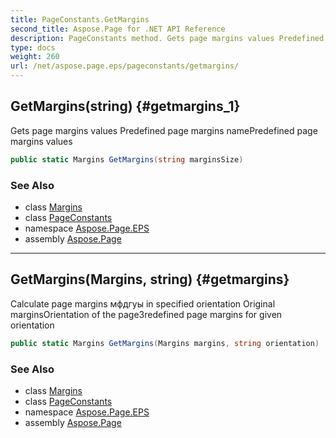 ```yaml
---
title: PageConstants.GetMargins
second_title: Aspose.Page for .NET API Reference
description: PageConstants method. Gets page margins values Predefined page margins namePredefined page margins values
type: docs
weight: 260
url: /net/aspose.page.eps/pageconstants/getmargins/
---
```

## GetMargins(string) {#getmargins_1}

Gets page margins values Predefined page margins namePredefined page margins values

```csharp
public static Margins GetMargins(string marginsSize)
```

### See Also

* class [Margins](../../../aspose.page/margins/)
* class [PageConstants](../)
* namespace [Aspose.Page.EPS](../../pageconstants/)
* assembly [Aspose.Page](../../../)

---

## GetMargins(Margins, string) {#getmargins}

Calculate page margins мфдгуы in specified orientation Original marginsOrientation of the pageЗredefined page margins for given orientation

```csharp
public static Margins GetMargins(Margins margins, string orientation)
```

### See Also

* class [Margins](../../../aspose.page/margins/)
* class [PageConstants](../)
* namespace [Aspose.Page.EPS](../../pageconstants/)
* assembly [Aspose.Page](../../../)


